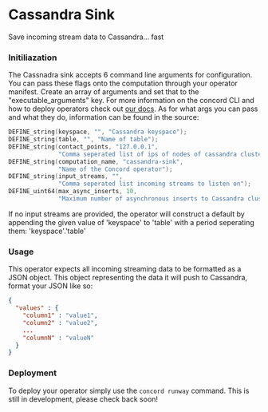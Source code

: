 # Cassandra Sink
Save incoming stream data to Cassandra... fast

### Initiliazation 

The Cassnadra sink accepts 6 command line arguments for configuration. You can pass
these flags onto the computation through your operator manifest. Create an array of
arguments and set that to the "executable_arguments" key. For more information on
the concord CLI and how to deploy operators check out
[our docs](http://concord.io/docs/tutorials/cli.html#computation-json-manifest).
As for what args you can pass and what they do, information can be found in the source:

```cpp
DEFINE_string(keyspace, "", "Cassandra keyspace");
DEFINE_string(table, "", "Name of table");
DEFINE_string(contact_points, "127.0.0.1",
              "Comma seperated list of ips of nodes of cassandra cluster");
DEFINE_string(computation_name, "cassandra-sink",
              "Name of the Concord operator");
DEFINE_string(input_streams, "",
              "Comma seperated list incoming streams to listen on");
DEFINE_uint64(max_async_inserts, 10,
              "Maximum number of asynchronous inserts to Cassandra cluster");
```

If no input streams are provided, the operator will construct a default by appending
the given value of 'keyspace' to 'table' with a period seperating them: 'keyspace'.'table'

### Usage

This operator expects all incoming streaming data to be formatted as a JSON object. This object
representing the data it will push to Cassandra, format your JSON like so:

```json
{
  "values" : {
    "column1" : "value1",
    "column2" : "value2",
    ...
    "columnN" : "valueN"
  }
}
```

### Deployment

To deploy your operator simply use the `concord runway` command. This is still in development, please
check back soon!

